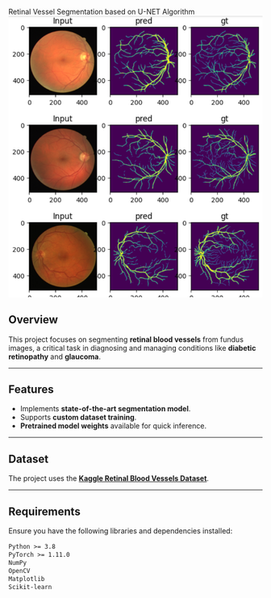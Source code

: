 Retinal Vessel Segmentation based on U-NET Algorithm
![](images/Results.png)


## **Overview**
This project focuses on segmenting **retinal blood vessels** from fundus images, a critical task in diagnosing and managing conditions like **diabetic retinopathy** and **glaucoma**.

---

## **Features**
- Implements **state-of-the-art segmentation model**.
- Supports **custom dataset training**.
- **Pretrained model weights** available for quick inference.

---

## **Dataset**
The project uses the **[Kaggle Retinal Blood Vessels Dataset]([https://drive.grand-challenge.org/](https://www.kaggle.com/datasets/abdallahwagih/retina-blood-vessel))**.

---

## **Requirements**
Ensure you have the following libraries and dependencies installed:

```plaintext
Python >= 3.8
PyTorch >= 1.11.0
NumPy
OpenCV
Matplotlib
Scikit-learn



